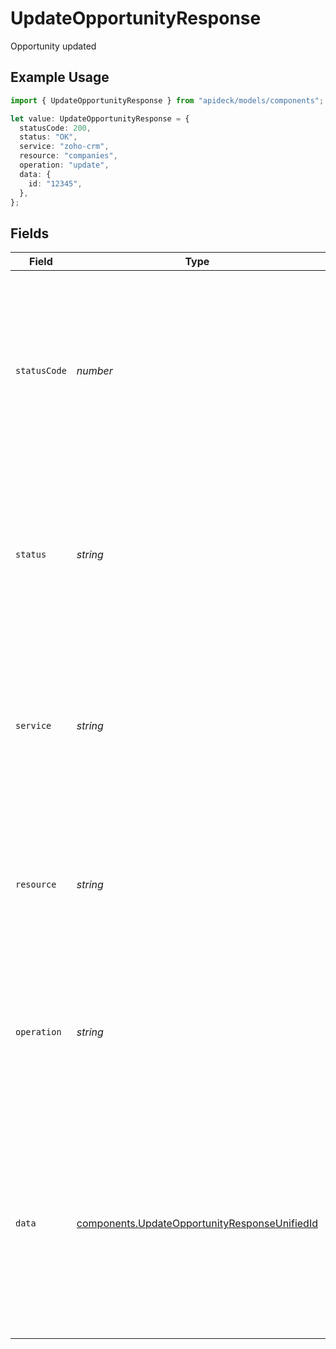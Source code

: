 # UpdateOpportunityResponse

Opportunity updated

## Example Usage

```typescript
import { UpdateOpportunityResponse } from "apideck/models/components";

let value: UpdateOpportunityResponse = {
  statusCode: 200,
  status: "OK",
  service: "zoho-crm",
  resource: "companies",
  operation: "update",
  data: {
    id: "12345",
  },
};
```

## Fields

| Field                                                                                                                                                                                                                                                                                                                             | Type                                                                                                                                                                                                                                                                                                                              | Required                                                                                                                                                                                                                                                                                                                          | Description                                                                                                                                                                                                                                                                                                                       | Example                                                                                                                                                                                                                                                                                                                           |
| --------------------------------------------------------------------------------------------------------------------------------------------------------------------------------------------------------------------------------------------------------------------------------------------------------------------------------- | --------------------------------------------------------------------------------------------------------------------------------------------------------------------------------------------------------------------------------------------------------------------------------------------------------------------------------- | --------------------------------------------------------------------------------------------------------------------------------------------------------------------------------------------------------------------------------------------------------------------------------------------------------------------------------- | --------------------------------------------------------------------------------------------------------------------------------------------------------------------------------------------------------------------------------------------------------------------------------------------------------------------------------- | --------------------------------------------------------------------------------------------------------------------------------------------------------------------------------------------------------------------------------------------------------------------------------------------------------------------------------- |
| `statusCode`                                                                                                                                                                                                                                                                                                                      | *number*                                                                                                                                                                                                                                                                                                                          | :heavy_check_mark:                                                                                                                                                                                                                                                                                                                | The HTTP response status code indicating the result of the `opportunitiesUpdate` operation. A status code of 200 confirms that the opportunity record was successfully updated. This integer value helps developers understand the outcome of their API request.                                                                  | 200                                                                                                                                                                                                                                                                                                                               |
| `status`                                                                                                                                                                                                                                                                                                                          | *string*                                                                                                                                                                                                                                                                                                                          | :heavy_check_mark:                                                                                                                                                                                                                                                                                                                | A textual representation of the HTTP response status, such as 'OK' for a successful update. This string provides a human-readable confirmation of the operation's result, complementing the numeric status code.                                                                                                                  | OK                                                                                                                                                                                                                                                                                                                                |
| `service`                                                                                                                                                                                                                                                                                                                         | *string*                                                                                                                                                                                                                                                                                                                          | :heavy_check_mark:                                                                                                                                                                                                                                                                                                                | The Apideck ID of the service provider involved in the `opportunitiesUpdate` operation. This string identifies which service handled the request, useful for tracking and logging purposes in environments with multiple integrations.                                                                                            | zoho-crm                                                                                                                                                                                                                                                                                                                          |
| `resource`                                                                                                                                                                                                                                                                                                                        | *string*                                                                                                                                                                                                                                                                                                                          | :heavy_check_mark:                                                                                                                                                                                                                                                                                                                | The name of the Unified API resource that was updated, typically 'opportunity'. This string helps developers confirm the specific type of resource that was modified in the CRM system.                                                                                                                                           | companies                                                                                                                                                                                                                                                                                                                         |
| `operation`                                                                                                                                                                                                                                                                                                                       | *string*                                                                                                                                                                                                                                                                                                                          | :heavy_check_mark:                                                                                                                                                                                                                                                                                                                | The specific operation performed, in this case, 'update'. This string indicates the action taken on the opportunity resource, helping developers verify the intended modification was executed.                                                                                                                                   | update                                                                                                                                                                                                                                                                                                                            |
| `data`                                                                                                                                                                                                                                                                                                                            | [components.UpdateOpportunityResponseUnifiedId](../../models/components/updateopportunityresponseunifiedid.md)                                                                                                                                                                                                                    | :heavy_check_mark:                                                                                                                                                                                                                                                                                                                | This object contains the updated details of the opportunity record within the CRM. It includes all relevant fields that were modified during the update operation, ensuring the CRM reflects the most current sales information. The structure of this object aligns with the opportunity resource schema used in the CRM system. |                                                                                                                                                                                                                                                                                                                                   |
